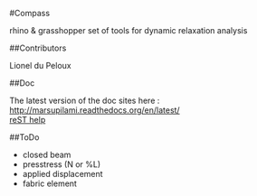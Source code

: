 #Compass

rhino & grasshopper set of tools for dynamic relaxation analysis

##Contributors

Lionel du Peloux

##Doc

The latest version of the doc sites here : http://marsupilami.readthedocs.org/en/latest/  
[reST help](http://openalea.gforge.inria.fr/doc/openalea/doc/_build/html/source/sphinx/rest_syntax.html)


##ToDo

- closed beam
- presstress (N or %L)
- applied displacement
- fabric element
